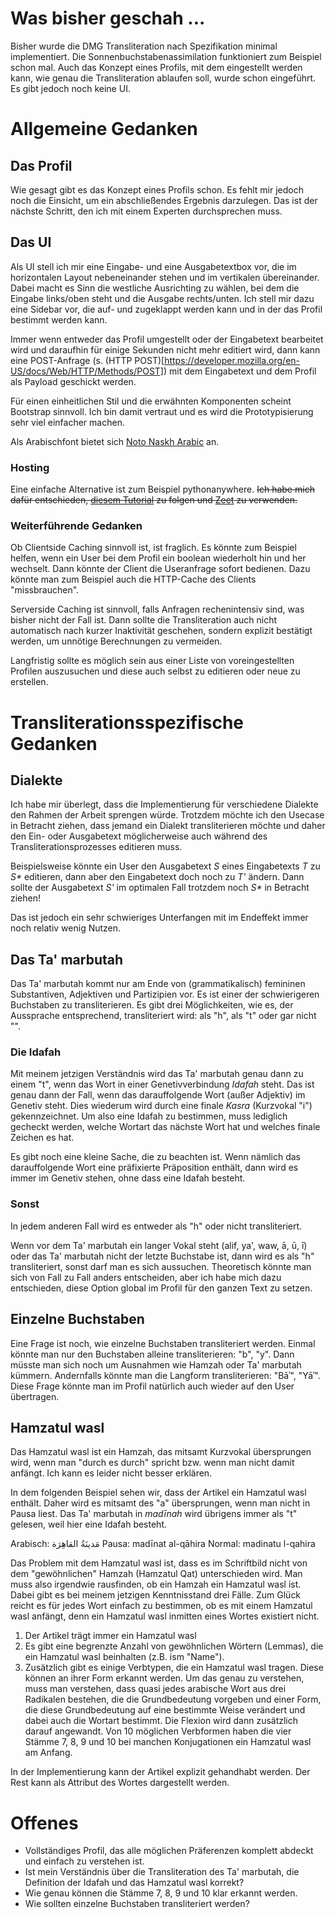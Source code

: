 # Was bisher geschah ...

Bisher wurde die DMG Transliteration nach Spezifikation minimal implementiert. Die Sonnenbuchstabenassimilation funktioniert zum Beispiel schon mal. Auch das Konzept eines Profils, mit dem eingestellt werden kann, wie genau die Transliteration ablaufen soll, wurde schon eingeführt. Es gibt jedoch noch keine UI.

# Allgemeine Gedanken

## Das Profil

Wie gesagt gibt es das Konzept eines Profils schon. Es fehlt mir jedoch noch die Einsicht, um ein abschließendes Ergebnis darzulegen. Das ist der nächste Schritt, den ich mit einem Experten durchsprechen muss.

## Das UI

Als UI stell ich mir eine Eingabe- und eine Ausgabetextbox vor, die im horizontalen Layout nebeneinander stehen und im vertikalen übereinander. Dabei macht es Sinn die westliche Ausrichting zu wählen, bei dem die Eingabe links/oben steht und die Ausgabe rechts/unten. Ich stell mir dazu eine Sidebar vor, die auf- und zugeklappt werden kann und in der das Profil bestimmt werden kann. 

Immer wenn entweder das Profil umgestellt oder der Eingabetext bearbeitet wird und daraufhin für einige Sekunden nicht mehr editiert wird, dann kann eine POST-Anfrage (s. (HTTP POST)[https://developer.mozilla.org/en-US/docs/Web/HTTP/Methods/POST]) mit dem Eingabetext und dem Profil als Payload geschickt werden. 

Für einen einheitlichen Stil und die erwähnten Komponenten scheint Bootstrap sinnvoll. Ich bin damit vertraut und es wird die Prototypisierung sehr viel einfacher machen.

Als Arabischfont bietet sich [Noto Naskh Arabic](https://fonts.google.com/noto/specimen/Noto+Naskh+Arabic) an.

### Hosting

Eine einfache Alternative ist zum Beispiel pythonanywhere. ~~Ich habe mich dafür entschieden, [diesem Tutorial](https://www.youtube.com/watch?v=1FdrJPt77GU) zu folgen und [Zeet](https://zeet.co/r/thecodex) zu verwenden.~~

### Weiterführende Gedanken

Ob Clientside Caching sinnvoll ist, ist fraglich. Es könnte zum Beispiel helfen, wenn ein User bei dem Profil ein boolean wiederholt hin und her wechselt. Dann könnte der Client die Useranfrage sofort bedienen. Dazu könnte man zum Beispiel auch die HTTP-Cache des Clients "missbrauchen".

Serverside Caching ist sinnvoll, falls Anfragen rechenintensiv sind, was bisher nicht der Fall ist. Dann sollte die Transliteration auch nicht automatisch nach kurzer Inaktivität geschehen, sondern explizit bestätigt werden, um unnötige Berechnungen zu vermeiden.

Langfristig sollte es möglich sein aus einer Liste von voreingestellten Profilen auszusuchen und diese auch selbst zu editieren oder neue zu erstellen. 

# Transliterationsspezifische Gedanken

## Dialekte

Ich habe mir überlegt, dass die Implementierung für verschiedene Dialekte den Rahmen der Arbeit sprengen würde. Trotzdem möchte ich den Usecase in Betracht ziehen, dass jemand ein Dialekt transliterieren möchte und daher den Ein- oder Ausgabetext möglicherweise auch während des Transliterationsprozesses editieren muss. 

Beispielsweise könnte ein User den Ausgabetext *S* eines Eingabetexts *T* zu *S\** editieren, dann aber den Eingabetext doch noch zu *T'* ändern. Dann sollte der Ausgabetext *S'* im optimalen Fall trotzdem noch *S\** in Betracht ziehen!

Das ist jedoch ein sehr schwieriges Unterfangen mit im Endeffekt immer noch relativ wenig Nutzen. 

## Das Ta' marbutah

Das Ta' marbutah kommt nur am Ende von (grammatikalisch) femininen Substantiven, Adjektiven und Partizipien vor. Es ist einer der schwierigeren Buchstaben zu transliterieren. Es gibt drei Möglichkeiten, wie es, der Aussprache entsprechend, transliteriert wird: als "h", als "t" oder gar nicht "".

### Die Idafah

Mit meinem jetzigen Verständnis wird das Ta' marbutah genau dann zu einem "t", wenn das Wort in einer Genetivverbindung *Idafah* steht. Das ist genau dann der Fall, wenn das darauffolgende Wort (außer Adjektiv) im Genetiv steht. Dies wiederum wird durch eine finale *Kasra* (Kurzvokal "i") gekennzeichnet. Um also eine Idafah zu bestimmen, muss lediglich gecheckt werden, welche Wortart das nächste Wort hat und welches finale Zeichen es hat. 

Es gibt noch eine kleine Sache, die zu beachten ist. Wenn nämlich das darauffolgende Wort eine präfixierte Präposition enthält, dann wird es immer im Genetiv stehen, ohne dass eine Idafah besteht. 

### Sonst

In jedem anderen Fall wird es entweder als "h" oder nicht transliteriert. 

Wenn vor dem Ta' marbutah ein langer Vokal steht (alif, ya', waw, ā, ū, ī) oder das Ta' marbutah nicht der letzte Buchstabe ist, dann wird es als "h" transliteriert, sonst darf man es sich aussuchen. Theoretisch könnte man sich von Fall zu Fall anders entscheiden, aber ich habe mich dazu entschieden, diese Option global im Profil für den ganzen Text zu setzen. 

## Einzelne Buchstaben

Eine Frage ist noch, wie einzelne Buchstaben transliteriert werden. Einmal könnte man nur den Buchstaben alleine transliterieren: "b", "y". Dann müsste man sich noch um Ausnahmen wie Hamzah oder Ta' marbutah kümmern. Andernfalls könnte man die Langform transliterieren: "Bāʾ", "Yāʾ". Diese Frage könnte man im Profil natürlich auch wieder auf den User übertragen. 

## Hamzatul wasl

Das Hamzatul wasl ist ein Hamzah, das mitsamt Kurzvokal übersprungen wird, wenn man "durch es durch" spricht bzw. wenn man nicht damit anfängt. Ich kann es leider nicht besser erklären. 

In dem folgenden Beispiel sehen wir, dass der Artikel ein Hamzatul wasl enthält. Daher wird es mitsamt des "a" übersprungen, wenn man nicht in Pausa liest. Das Ta' marbutah in *madīnah* wird übrigens immer als "t" gelesen, weil hier eine Idafah besteht. 

Arabisch: مَدينَةُ القاهِرَة
Pausa: madīnat al-qāhira
Normal: madinatu l-qahira

Das Problem mit dem Hamzatul wasl ist, dass es im Schriftbild nicht von dem "gewöhnlichen" Hamzah (Hamzatul Qat) unterschieden wird. Man muss also irgendwie rausfinden, ob ein Hamzah ein Hamzatul wasl ist. Dabei gibt es bei meinem jetzigen Kenntnisstand drei Fälle. Zum Glück reicht es für jedes Wort einfach zu bestimmen, ob es mit einem Hamzatul wasl anfängt, denn ein Hamzatul wasl inmitten eines Wortes existiert nicht.

1. Der Artikel trägt immer ein Hamzatul wasl
2. Es gibt eine begrenzte Anzahl von gewöhnlichen Wörtern (Lemmas), die ein Hamzatul wasl beinhalten (z.B. ism "Name").
3. Zusätzlich gibt es einige Verbtypen, die ein Hamzatul wasl tragen. Diese können an ihrer Form erkannt werden. Um das genau zu verstehen, muss man verstehen, dass quasi jedes arabische Wort aus drei Radikalen bestehen, die die Grundbedeutung vorgeben und einer Form, die diese Grundbedeutung auf eine bestimmte Weise verändert und dabei auch die Wortart bestimmt. Die Flexion wird dann zusätzlich darauf angewandt. Von 10 möglichen Verbformen haben die vier Stämme 7, 8, 9 und 10 bei manchen Konjugationen ein Hamzatul wasl am Anfang. 

In der Implementierung kann der Artikel explizit gehandhabt werden. Der Rest kann als Attribut des Wortes dargestellt werden. 

# Offenes

- Vollständiges Profil, das alle möglichen Präferenzen komplett abdeckt und einfach zu verstehen ist.
- Ist mein Verständnis über die Transliteration des Ta' marbutah, die Definition der Idafah und das Hamzatul wasl korrekt?
- Wie genau können die Stämme 7, 8, 9 und 10 klar erkannt werden.
- Wie sollten einzelne Buchstaben transliteriert werden?